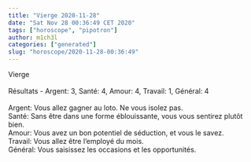 ```yaml
---
title: "Vierge 2020-11-28"
date: "Sat Nov 28 00:36:49 CET 2020"
tags: ["horoscope", "pipotron"]
author: m1ch3l
categories: ["generated"]
slug: "horoscope/2020-11-28-00:36:49"
---
```


Vierge<br>
<br>
Résultats - Argent: 3, Santé: 4, Amour: 4, Travail: 1, Général: 4<br>
<br>
Argent:  Vous allez gagner au loto. Ne vous isolez pas.<br>
Santé:   Sans être dans une forme éblouissante, vous vous sentirez plutôt bien. <br>
Amour:   Vous avez un bon potentiel de séduction, et vous le savez. <br>
Travail: Vous allez être l’employé du mois. <br>
Général: Vous saisissez les occasions et les opportunités.<br>
